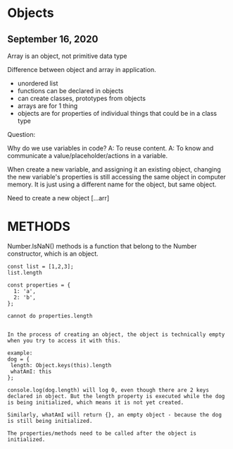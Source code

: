 # Objects
 ## September 16, 2020

 Array is an object, not primitive data type

 Difference between object and array in application.
 * unordered list
 * functions can be declared in objects
 * can create classes, prototypes from objects
 * arrays are for 1 thing
 * objects are for properties of individual things that could be in a class type

 Question:

 Why do we use variables in code?
 A: To reuse content.
 A: To know and communicate a value/placeholder/actions in a variable.

 When create a new variable, and assigning it an existing object, changing the new variable's properties is still accessing the same object in computer memory. It is just using a different name for the object, but same object.

 Need to create a new object [...arr]


  # METHODS
 Number.IsNaN() methods is a function that belong to the Number constructor, which is an object.
 ```
 const list = [1,2,3];
 list.length
 
 const properties = {
   1: 'a',
   2: 'b',
 };

 cannot do properties.length


In the process of creating an object, the object is technically empty when you try to access it with this.

example:
dog = {
  length: Object.keys(this).length
  whatAmI: this
};

console.log(dog.length) will log 0, even though there are 2 keys declared in object. But the length property is executed while the dog is being initialized, which means it is not yet created.

Similarly, whatAmI will return {}, an empty object - because the dog is still being initialized.

The properties/methods need to be called after the object is initialized.
